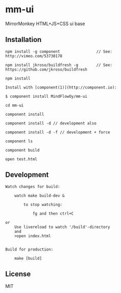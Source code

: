 
# mm-ui

MirrorMonkey HTML+JS+CSS ui base

## Installation


    npm install -g component                // See: http://vimeo.com/53730178

    npm install jkroso/buildfresh -g        // See: https://github.com/jkroso/buildfresh

    npm install

    Install with [component(1)](http://component.io):

    $ component install MindFlowOy/mm-ui

    cd mm-ui

    component install

    component install -d // development also

    component install -d -f // development + force

    component ls

    component build

    open test.html

## Development

    Watch changes for build:

        watch make build-dev &

            to stop watching:

                fg and then ctrl+C

    or
        Use livereload to watch '/build'-directory
        and
        >open index.html


    Build for production:

        make [build]


## License

  MIT
